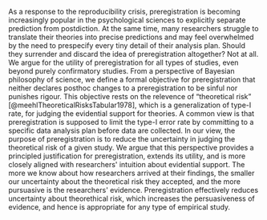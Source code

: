 As a response to the reproducibility crisis, preregistration is becoming increasingly popular in the psychological sciences to explicitly separate prediction from postdiction.
At the same time, many researchers struggle to translate their theories into precise predictions and may feel overwhelmed by the need to prespecify every tiny detail of their analysis plan.
Should they surrender and discard the idea of preregistration altogether?
Not at all.
We argue for the utility of preregistration for all types of studies, even beyond purely confirmatory studies.
From a perspective of Bayesian philosophy of science, we define a formal objective for preregistration that neither declares posthoc changes to a preregistration to be sinful nor punishes rigour.
This objective rests on the relevence of “theoretical risk” [@meehlTheoreticalRisksTabular1978], which is a generalization of type-I rate, for judging the evidential support for theories.
A common view is that preregistration is supposed to limit the type-I error rate by committing to a specific data analysis plan before data are collected.
In our view, the purpose of preregistration is to reduce the uncertainty in judging the theoretical risk of a given study. 
We argue that this perspective provides a principled justification for preregistration, extends its utility, and is more closely aligned with researchers' intuition about evidential support.
The more we know about how researchers arrived at their findings, the smaller our uncertainty about the theoretical risk they accepted, and the more pursuasive is the researchers' evidence.
Preregistration effectively reduces uncertainty about theorethical risk, which increases the persuasiveness of evidence, and hence is appropriate for any type of empirical study.
